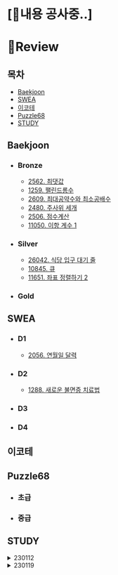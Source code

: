 # [🚧내용 공사중..]

# 🔖Review
## 목차
* [Baekjoon](#baekjoon)
* [SWEA](#swea)
* [이코테](#이코테)
* [Puzzle68](#puzzle68)
* [STUDY](#study)
## Baekjoon
* ### Bronze
  * [2562. 최댓값](../%EB%B0%B1%EC%A4%80/Bronze/2562.%E2%80%85%EC%B5%9C%EB%8C%93%EA%B0%92/2562_re.py)
  * [1259. 팰린드롬수](../%EB%B0%B1%EC%A4%80/Bronze/1259.%E2%80%85%ED%8C%B0%EB%A6%B0%EB%93%9C%EB%A1%AC%EC%88%98/1259_review.md)
  * [2609. 최대공약수와 최소공배수](../%EB%B0%B1%EC%A4%80/Bronze/2609.%E2%80%85%EC%B5%9C%EB%8C%80%EA%B3%B5%EC%95%BD%EC%88%98%EC%99%80%E2%80%85%EC%B5%9C%EC%86%8C%EA%B3%B5%EB%B0%B0%EC%88%98/2609_review.md)
  * [2480. 주사위 세개](../%EB%B0%B1%EC%A4%80/Bronze/2480.%E2%80%85%EC%A3%BC%EC%82%AC%EC%9C%84%E2%80%85%EC%84%B8%EA%B0%9C/2480_r.py)
  * [2506. 점수계산](../%EB%B0%B1%EC%A4%80/Bronze/2506.%E2%80%85%EC%A0%90%EC%88%98%EA%B3%84%EC%82%B0/2506_r.py)
  * [11050. 이항 계수 1](../%EB%B0%B1%EC%A4%80/Bronze/11050.%E2%80%85%EC%9D%B4%ED%95%AD%E2%80%85%EA%B3%84%EC%88%98%E2%80%851/11050_re.py)
* ### Silver
  * [26042. 식당 입구 대기 줄](../%EB%B0%B1%EC%A4%80/Silver/26042.%E2%80%85%EC%8B%9D%EB%8B%B9%E2%80%85%EC%9E%85%EA%B5%AC%E2%80%85%EB%8C%80%EA%B8%B0%E2%80%85%EC%A4%84/26042_re.md)
  * [10845. 큐](../%EB%B0%B1%EC%A4%80/Silver/10845.%E2%80%85%ED%81%90/10845_re.py)
  * [11651. 좌표 정렬하기 2](../%EB%B0%B1%EC%A4%80/Silver/11651.%E2%80%85%EC%A2%8C%ED%91%9C%E2%80%85%EC%A0%95%EB%A0%AC%ED%95%98%EA%B8%B0%E2%80%852/11651_re.py)
* ### Gold
## SWEA
* ### D1
  * [2056. 연월일 달력](../SWEA/D1/2056.%E2%80%85%EC%97%B0%EC%9B%94%EC%9D%BC%E2%80%85%EB%8B%AC%EB%A0%A5)
* ### D2
  * [1288. 새로운 불면증 치료법](../SWEA/D2/1288.%E2%80%85%EC%83%88%EB%A1%9C%EC%9A%B4%E2%80%85%EB%B6%88%EB%A9%B4%EC%A6%9D%E2%80%85%EC%B9%98%EB%A3%8C%EB%B2%95/1288_re.md)
* ### D3
* ### D4

## 이코테
## Puzzle68
* ### 초급
* ### 중급

## STUDY
<details><summary>230112</summary>

  * 1110
  * 1157
  * 1439
  * 2675
  * 2979
  * 7567
</details>

<details>
<summary>230119</summary>

  * 2581
  * 2775
  * 2846
  * 5622
  * 11653
  * 11655
</details>
